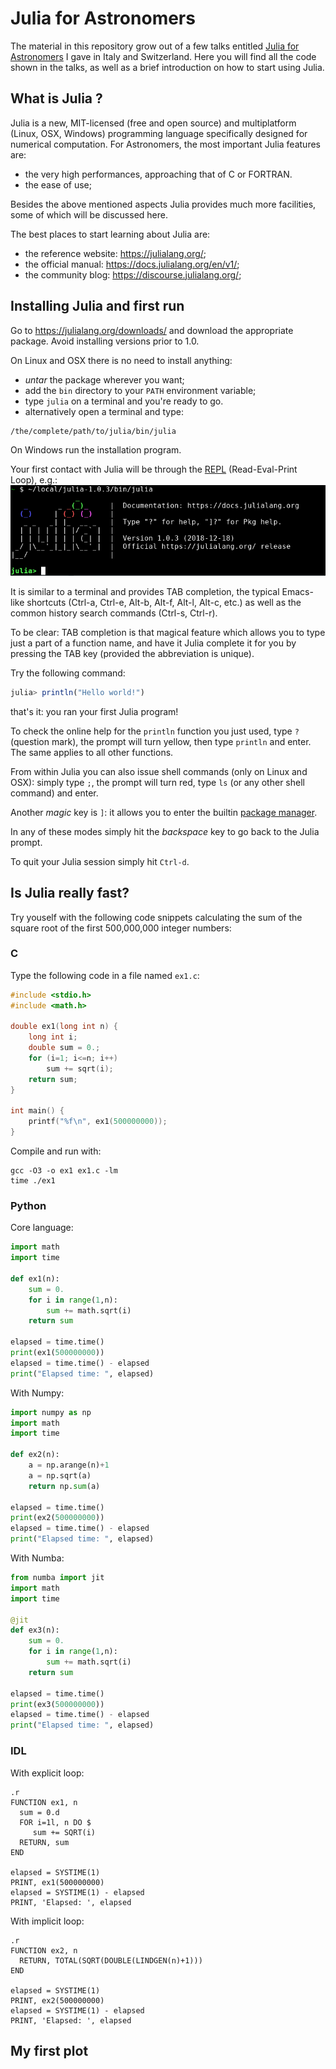 # Julia for Astronomers

The material in this repository grow out of a few talks entitled [Julia for Astronomers](https://gcalderone.github.io/JuliaForAstronomers/) I gave in Italy and Switzerland.  Here you will find all the code shown in the talks, as well as a brief introduction on how to start using Julia.

## What is Julia ?

Julia is a new, MIT-licensed (free and open source) and multiplatform (Linux, OSX, Windows) programming language specifically designed for numerical computation.  For Astronomers, the most important Julia features are:
- the very high performances, approaching that of C or FORTRAN.
- the ease of use;

Besides the above mentioned aspects Julia provides much more facilities, some of which will be discussed here.

The best places to start learning about Julia are:
- the reference website: https://julialang.org/;
- the official manual: https://docs.julialang.org/en/v1/;
- the community blog: https://discourse.julialang.org/;

## Installing Julia and first run
Go to https://julialang.org/downloads/ and download the appropriate package.  Avoid installing versions prior to 1.0.

On Linux and OSX there is no need to install anything:
- *untar* the package wherever you want;
- add the `bin` directory to your `PATH` environment variable;
- type `julia` on a terminal and you're ready to go.
- alternatively open a terminal and type:
```
/the/complete/path/to/julia/bin/julia
```

On Windows run the installation program.

Your first contact with Julia will be through the [REPL](https://docs.julialang.org/en/v1/stdlib/REPL/#The-Julia-REPL-1) (Read-Eval-Print Loop), e.g.:
![repl](resources/repl.png)

It is similar to a terminal and provides TAB completion, the typical Emacs-like shortcuts (Ctrl-a, Ctrl-e, Alt-b, Alt-f, Alt-l, Alt-c, etc.) as well as the common history search commands (Ctrl-s, Ctrl-r).

To be clear: TAB completion is that magical feature which allows you to type just a part of a function name, and have it Julia complete it for you by pressing the TAB key (provided the abbreviation is unique).

Try the following command:
```julia
julia> println("Hello world!")
```
that's it: you ran your first Julia program!

To check the online help for the `println` function you just used, type `?` (question mark), the prompt will turn yellow, then type `println` and enter.  The same applies to all other functions.

From within Julia you can also issue shell commands (only on Linux and OSX): simply type `;`, the prompt will turn red, type `ls` (or any other shell command) and enter.

Another *magic* key is `]`: it allows you to enter the builtin [package manager](https://julialang.org/blog/2018/09/Pkgtutorial).

In any of these modes simply hit the *backspace* key to go back to the Julia prompt.

To quit your Julia session simply hit `Ctrl-d`.


## Is Julia really fast?
Try youself with the following code snippets calculating the sum of the square root of the first 500,000,000 integer numbers:

### C
Type the following code in a file named `ex1.c`:
```C
#include <stdio.h>
#include <math.h>

double ex1(long int n) {
	long int i;
	double sum = 0.;
	for (i=1; i<=n; i++)
		sum += sqrt(i);
	return sum;
}

int main() {
	printf("%f\n", ex1(500000000));
}
```

Compile and run with:
```
gcc -O3 -o ex1 ex1.c -lm
time ./ex1
```

### Python

Core language:
```python
import math
import time

def ex1(n):
    sum = 0.
    for i in range(1,n):
        sum += math.sqrt(i)
    return sum

elapsed = time.time()
print(ex1(500000000))
elapsed = time.time() - elapsed
print("Elapsed time: ", elapsed)
```

With Numpy:
```python
import numpy as np
import math
import time

def ex2(n):
    a = np.arange(n)+1
    a = np.sqrt(a)
    return np.sum(a)

elapsed = time.time()
print(ex2(500000000))
elapsed = time.time() - elapsed
print("Elapsed time: ", elapsed)
```

With Numba:
```python
from numba import jit
import math
import time

@jit
def ex3(n):
    sum = 0.
    for i in range(1,n):
        sum += math.sqrt(i)
    return sum

elapsed = time.time()
print(ex3(500000000))
elapsed = time.time() - elapsed
print("Elapsed time: ", elapsed)
```

### IDL

With explicit loop:
```idl
.r
FUNCTION ex1, n
  sum = 0.d
  FOR i=1l, n DO $
     sum += SQRT(i)
  RETURN, sum
END

elapsed = SYSTIME(1)
PRINT, ex1(500000000)
elapsed = SYSTIME(1) - elapsed
PRINT, 'Elapsed: ', elapsed
```

With implicit loop:
```idl
.r
FUNCTION ex2, n
  RETURN, TOTAL(SQRT(DOUBLE(LINDGEN(n)+1)))
END

elapsed = SYSTIME(1)
PRINT, ex2(500000000)
elapsed = SYSTIME(1) - elapsed
PRINT, 'Elapsed: ', elapsed
```


## My first plot
